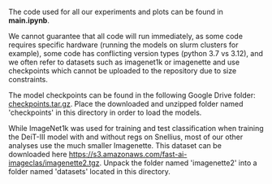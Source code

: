 The code used for all our experiments and plots can be found in **main.ipynb**. 

We cannot guarantee that all code will run immediately, as some code requires specific hardware (running the models on slurm clusters for example), some code has conflicting version types (python 3.7 vs 3.12), and we often refer to datasets such as imagenet1k or imagenette and use checkpoints which cannot be uploaded to the repository due to size constraints. 

The model checkpoints can be found in the following Google Drive folder: [checkpoints.tar.gz](https://drive.google.com/file/d/1iaYoDliQixlOYfVQkYKtyp1Z9ygcLAYn/view). Place the downloaded and unzipped folder named 'checkpoints' in this directory in order to load the models.

While ImageNet1k was used for training and test classification when training the DeiT-III model with and without regs on Snellius, most of our other analyses use the much smaller Imagenette. This dataset can be downloaded here https://s3.amazonaws.com/fast-ai-imageclas/imagenette2.tgz. Unpack the folder named 'imagenette2' into a folder named 'datasets' located in this directory.
